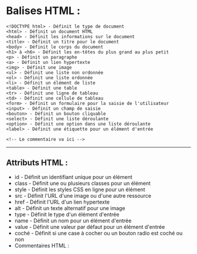# Balises HTML :

```
<!DOCTYPE html> - Définit le type de document
<html> - Définit un document HTML
<head> - Définit les informations sur le document
<title> - Définit un titre pour le document
<body> - Définit le corps du document
<h1> à <h6> - Définit les en-têtes du plus grand au plus petit
<p> - Définit un paragraphe
<a> - Définit un lien hypertexte
<img> - Définit une image
<ul> - Définit une liste non ordonnée
<ol> - Définit une liste ordonnée
<li> - Définit un élément de liste
<table> - Définit une table
<tr> - Définit une ligne de tableau
<td> - Définit une cellule de tableau
<form> - Définit un formulaire pour la saisie de l'utilisateur
<input> - Définit un champ de saisie
<bouton> - Définit un bouton cliquable
<select> - Définit une liste déroulante
<option> - Définit une option dans une liste déroulante
<label> - Définit une étiquette pour un élément d'entrée

```
`` <!-- Le commentaire va ici --> ``

---
## Attributs HTML :
- id - Définit un identifiant unique pour un élément
- class - Définit une ou plusieurs classes pour un élément
- style - Définit les styles CSS en ligne pour un élément
- src - Définit l'URL d'une image ou d'une autre ressource
- href - Définit l'URL d'un lien hypertexte
- alt - Définit un texte alternatif pour une image
- type - Définit le type d'un élément d'entrée
- name - Définit un nom pour un élément d'entrée
- value - Définit une valeur par défaut pour un élément d'entrée
- coché - Définit si une case à cocher ou un bouton radio est coché ou non
- Commentaires HTML :


